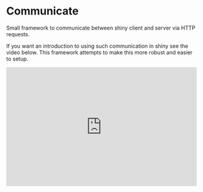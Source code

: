 # Communicate

Small framework to communicate between shiny client and server via HTTP requests.

If you want an introduction to using such communication in shiny see the video 
below.
This framework attempts to make this more robust and easier to setup.

<iframe width="100%" height="315" src="https://www.youtube.com/embed/LF8obIGSM5M?si=rxGPYX_piPpmnJl5" title="YouTube video player" frameborder="0" allow="accelerometer; autoplay; clipboard-write; encrypted-media; gyroscope; picture-in-picture; web-share" allowfullscreen></iframe>

